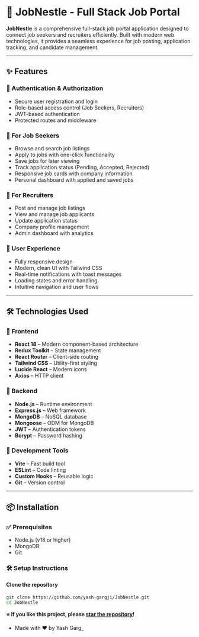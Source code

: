 # 🚀 JobNestle - Full Stack Job Portal

**JobNestle** is a comprehensive full-stack job portal application designed to connect job seekers and recruiters efficiently. Built with modern web technologies, it provides a seamless experience for job posting, application tracking, and candidate management.

---

## ✨ Features

### 🔐 Authentication & Authorization
- Secure user registration and login  
- Role-based access control (Job Seekers, Recruiters)  
- JWT-based authentication  
- Protected routes and middleware  

### 👔 For Job Seekers
- Browse and search job listings  
- Apply to jobs with one-click functionality  
- Save jobs for later viewing  
- Track application status (Pending, Accepted, Rejected)  
- Responsive job cards with company information  
- Personal dashboard with applied and saved jobs  

### 🏢 For Recruiters
- Post and manage job listings  
- View and manage job applicants  
- Update application status  
- Company profile management  
- Admin dashboard with analytics  

### 📱 User Experience
- Fully responsive design  
- Modern, clean UI with Tailwind CSS  
- Real-time notifications with toast messages  
- Loading states and error handling  
- Intuitive navigation and user flows  

---

## 🛠️ Technologies Used

### 🔧 Frontend
- **React 18** – Modern component-based architecture  
- **Redux Toolkit** – State management  
- **React Router** – Client-side routing  
- **Tailwind CSS** – Utility-first styling  
- **Lucide React** – Modern icons  
- **Axios** – HTTP client  

### 🔧 Backend
- **Node.js** – Runtime environment  
- **Express.js** – Web framework  
- **MongoDB** – NoSQL database  
- **Mongoose** – ODM for MongoDB  
- **JWT** – Authentication tokens  
- **Bcrypt** – Password hashing  

### 🧰 Development Tools
- **Vite** – Fast build tool  
- **ESLint** – Code linting  
- **Custom Hooks** – Reusable logic  
- **Git** – Version control  

---

## 📦 Installation

### ✅ Prerequisites
- Node.js (v18 or higher)  
- MongoDB  
- Git  

### 🛠️ Setup Instructions

#### Clone the repository
```bash
git clone https://github.com/yash-gargji/JobNestle.git
cd JobNestle


```

**⭐ If you like this project, please [star the repository](https://github.com/yash-gargji/JobNestle)!**  
- Made with ❤️ by Yash Garg_

